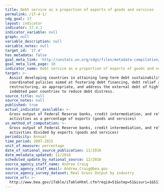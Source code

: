 ```yaml
---
title: Debt service as a proportion of exports of goods and services
permalink: /17-4-1/
sdg_goal: 17
layout: indicator
indicator: 17.4.1
indicator_variable: null
graph: null
variable_description: null
variable_notes: null
target_id: '17.4'
has_metadata: false
goal_meta_link: 'http://unstats.un.org/sdgs/files/metadata-compilation/Metadata-Goal-17.pdf'
goal_meta_link_page: 10
indicator_name: Debt service as a proportion of exports of goods and services
target: >-
  Assist developing countries in attaining long-term debt sustainability through
  coordinated policies aimed at fostering debt financing, debt relief and debt
  restructuring, as appropriate, and address the external debt of highly
  indebted poor countries to reduce debt distress.
source_title: null
source_notes: null
published: true
actual_indicator_available: >-
  Gross output of Federal Reserve banks, credit intermediation, and related
  activities as a percentage of exports (goods and services)
us_method_of_computation: >-
  Gross output of Federal Reserve banks, credit intermediation, and related
  activities divided by exports (goods and services)
periodicity: Annual
time_period: 2007-2015
unit_of_measure: percentage
date_of_national_source_publication: 11/2016
date_metadata_updated: 12/2016
scheduled_update_by_national_source: 12/2016
source_agency_staff_name: Andrew Craig
source_agency_staff_email: Andrew.Craig@bea.gov
source_agency_survey_dataset: Real Gross Output by industry
source_url: >-
  http://www.bea.gov/iTable/iTableHtml.cfm?reqid=51&step=51&isuri=1&5114=a&5102=208
---
```

